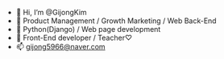 - 👋 Hi, I’m @GijongKim
- 👀 Product Management / Growth Marketing / Web Back-End
- 🌱 Python(Django) / Web page development
- 💞️ Front-End developer / Teacher♡
- 📫 gijong5966@naver.com

<!---
GijongKim/GijongKim is a ✨ special ✨ repository because its `README.md` (this file) appears on your GitHub profile.
You can click the Preview link to take a look at your changes.
--->
